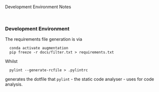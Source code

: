 <br>

Development Environment Notes

<br>

### Development Environment

The requirements file generation is via

```shell
  conda activate augmentation
  pip freeze -r docs/filter.txt > requirements.txt
```

Whilst

```shell
  pylint --generate-rcfile > .pylintrc
```

generates the dotfile that ``pylint`` - the static code analyser - uses for code analysis.

<br>
<br>

<br>
<br>

<br>
<br>

<br>
<br>
